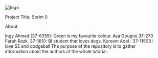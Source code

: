![logo](https://thumb.ibb.co/e5V2vn/tut_logo.png)

Project Title:
Sprint 0

About:

Ingy Ahmad (37-6355): Green is my favourite colour.
Aya Gougou  37-270
Farah Rezk, 37-1810: BI student that loves dogs.
Kareem Adel : 37-11503 I love SE and dodgeball
The purpose of the repository is to gather information about the authors of the whole tutorial.

